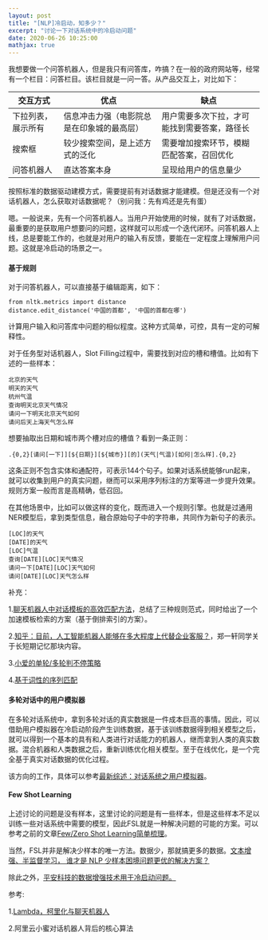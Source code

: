 ```yaml
---
layout: post
title: "[NLP]冷启动，知多少？"
excerpt: "讨论一下对话系统中的冷启动问题"
date: 2020-06-26 10:25:00
mathjax: true
---
```


我想要做一个问答机器人，但是我只有问答库，咋搞？在一般的政府网站等，经常有一个栏目：问答栏目。该栏目就是一问一答。从产品交互上，对比如下：

|交互方式|优点|缺点|
|------|------|------|
|下拉列表，展示所有|信息冲击力强（电影院总是在印象城的最高层）|用户需要多次下拉，才可能找到需要答案，路径长|
|搜索框|较少搜索空间，是上述方式的泛化|需要增加搜索环节，模糊匹配答案，召回优化|
|问答机器人|直达答案本身|呈现给用户的信息量少|

按照标准的数据驱动建模方式，需要提前有对话数据才能建模。但是还没有一个对话机器人，怎么获取对话数据呢？（别问我：先有鸡还是先有蛋）

嗯。一般说来，先有一个问答机器人。当用户开始使用的时候，就有了对话数据，最重要的是获取用户想要问的问题，这样就可以形成一个迭代闭环。问答机器人上线，总是要能工作的，也就是对用户的输入有反馈，要能在一定程度上理解用户问题。这就是冷启动的场景之一。

#### 基于规则

对于问答机器人，可以直接基于编辑距离，如下：

```
from nltk.metrics import distance
distance.edit_distance('中国的首都', '中国的首都在哪')
```

计算用户输入和问答库中问题的相似程度。这种方式简单，可控，具有一定的可解释性。

对于任务型对话机器人，Slot Filling过程中，需要找到对应的槽和槽值。比如有下述的一些样本：

```
北京的天气
明天的天气
杭州气温
查询明天北京天气情况
请问一下明天北京天气如何
请问后天上海天气怎么样
```

想要抽取出日期和城市两个槽对应的槽值？看到一条正则：

```
.{0,2}[请问[一下]][${日期}][${城市}][的](天气|气温)[如何|怎么样].{0,2}
```
这条正则不包含实体和通配符，可表示144个句子。如果对话系统能够run起来，就可以收集到用户的真实问题，继而可以采用序列标注的方案等进一步提升效果。规则方案一般而言是高精确，低召回。

在其他场景中，比如可以做这样的变化，既而进入一个规则引擎。也就是过通用NER模型后，拿到类型信息，融合原始句子中的字符串，共同作为新句子的表示。

```
[LOC]的天气
[DATE]的天气
[LOC]气温
查询[DATE][LOC]天气情况
请问一下[DATE][LOC]天气如何
请问[DATE][LOC]天气怎么样
```

补充：

1.[聊天机器人中对话模板的高效匹配方法](https://blog.csdn.net/malefactor/article/details/52166235)，总结了三种规则范式，同时给出了一个加速模板检索的方案（基于倒排索引的方案）。

2.[知乎：目前，人工智能机器人能够在多大程度上代替企业客服？](https://www.zhihu.com/question/42988490/answer/153685380?utm_source=wechat_session&utm_medium=social&s_s_i=T8t%2BkZBClNuN%2FxlGmH%2FFbC1oUw6vIlOGjjPwhUdG7QA%3D&s_r=1&from=singlemessage)，郑一轩同学关于长短期记忆那块内容。

3.[小爱的单轮/多轮判不停策略](https://mp.weixin.qq.com/s?__biz=MzU2ODY2MTUwNQ==&mid=2247484059&idx=1&sn=f10fd8232df41452e17a749ac0e13ecb&chksm=fc8bc1f5cbfc48e36426ed593e6ee834f5793898d968e2a02a0f86b16af5f60f74c9085bc021&mpshare=1&scene=23&srcid&sharer_sharetime=1593437525269&sharer_shareid=0e8353dcb5f53b85da8e0afe73a0021b%23rd)

4.[基于词性的序列匹配](https://blog.csdn.net/weixin_34292287/article/details/91882974)


#### 多轮对话中的用户模拟器

在多轮对话系统中，拿到多轮对话的真实数据是一件成本巨高的事情。因此，可以借助用户模拟器在冷启动阶段产生训练数据，基于该训练数据得到相关模型之后，就可以得到一个基本的具有和人类进行对话能力的机器人，继而拿到人类的真实数据。混合机器和人类数据之后，重新训练优化相关模型。至于在线优化，是一个完全基于真实对话数据的优化过程。

该方向的工作，具体可以参考[最新综述：对话系统之用户模拟器](https://blog.csdn.net/c9Yv2cf9I06K2A9E/article/details/98549007)。

#### Few Shot Learning

上述讨论的问题是没有样本，这里讨论的问题是有一些样本，但是这些样本不足以训练一些对话系统中需要的模型，因此FSL就是一种解决问题的可能的方案。可以参考之前的文章[Few/Zero Shot Learning简单梳理](https://zhpmatrix.github.io/2020/02/14/shot-learning/)。

当然，FSL并非是解决少样本的唯一方法。数据少，那就搞更多的数据。[⽂本增强、半监督学习， 谁才是 NLP 少样本困境问题更优的解决⽅案？](https://cloud.tencent.com/developer/article/1648459)

除此之外，[平安科技的数据增强技术用于冷启动问题。](https://zhuanlan.zhihu.com/p/112877845)

参考:

1.[Lambda，柯里化与聊天机器人](https://zhuanlan.zhihu.com/p/100084125)

2.阿⾥云⼩蜜对话机器⼈背后的核⼼算法